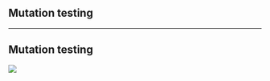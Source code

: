 ## Mutation testing

<!-- .slide: class="is-module" data-auto-animate -->

---

## Mutation testing

![](/img/whos-testing-the-tests-meme.jpg)


<!-- .slide: class="is-fancy3" data-auto-animate -->
